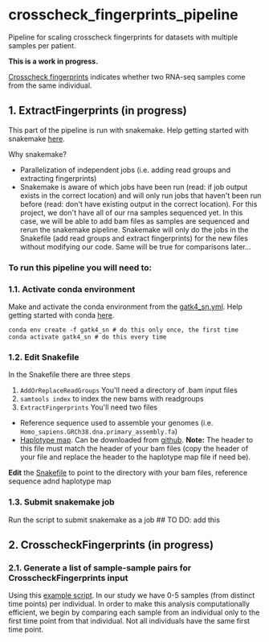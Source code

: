 # crosscheck_fingerprints_pipeline
Pipeline for scaling crosscheck fingerprints for datasets with multiple samples per patient. 

**This is a work in progress.** 

[Crosscheck fingerprints](https://gatk.broadinstitute.org/hc/en-us/articles/360037594711-CrosscheckFingerprints-Picard-) indicates whether two RNA-seq samples come from the same individual.

## 1. ExtractFingerprints (in progress) 
This part of the pipeline is run with snakemake. Help getting started with snakemake [here](https://github.com/Snitkin-Lab-Umich/Snakemake_setup).

Why snakemake? 
- Parallelization of independent jobs (i.e. adding read groups and extracting fingerprints) 
- Snakemake is aware of which jobs have been run (read: if job output exists in the correct location) and will only run jobs that haven't been run before (read: don't have existing output in the correct location). For this project, we don't have all of our rna samples sequenced yet. In this case, we will be able to add bam files as samples are sequenced and rerun the snakemake pipeline. Snakemake will only do the jobs in the Snakefile (add read groups and extract fingerprints) for the new files without modifying our code. Same will be true for comparisons later... 

### To run this pipeline you will need to: 
### 1.1. Activate conda environment
Make and activate the conda environment from the [gatk4_sn.yml](https://github.com/shoffm/crosscheck_fingerprints_pipeline/blob/main/gatk4_sn.yml). Help getting started with conda [here](https://github.com/Snitkin-Lab-Umich/Snakemake_setup#conda).
```
conda env create -f gatk4_sn # do this only once, the first time
conda activate gatk4_sn # do this every time
```
### 1.2. Edit Snakefile
In the Snakefile there are three steps 
1. `AddOrReplaceReadGroups` You'll need a directory of .bam input files
2. `samtools index` to index the new bams with readgroups
3. `ExtractFingerprints` You'll need two files
- Reference sequence used to assemble your genomes (i.e. `Homo_sapiens.GRCh38.dna.primary_assembly.fa`) 
- [Haplotype map](https://gatk.broadinstitute.org/hc/en-us/articles/360035531672-Haplotype-map-format). Can be downloaded from [github](https://github.com/naumanjaved/fingerprint_maps). **Note:** The header to this file must match the header of your bam files (copy the header of your file and replace the header to the haplotype map file if need be). 

**Edit** the [Snakefile](https://github.com/shoffm/crosscheck_fingerprints_pipeline/blob/main/Snakefile) to point to the directory with your bam files, reference sequence adnd haplotype map

### 1.3. Submit snakemake job 
Run the script to submit snakemake as a job ## TO DO: add this 

## 2. CrosscheckFingerprints (in progress)
### 2.1. Generate a list of sample-sample pairs for CrosscheckFingerprints input 
Using this [example script](https://github.com/shoffm/crosscheck_fingerprints_pipeline/blob/main/generate_sample_pairs.R). In our study we have 0-5 samples (from distinct time points) per individual. In order to make this analysis computationally efficient, we begin by comparing each sample from an individual only to the first time point from that individual. Not all individuals have the same first time point.
